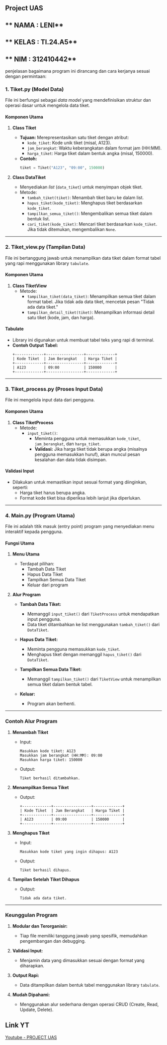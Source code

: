 ## **Project UAS**

## ** NAMA : LENI**
## ** KELAS : TI.24.A5**
## ** NIM : 312410442**

penjelasan bagaimana program ini dirancang dan cara kerjanya sesuai dengan permintaan:

### **1. Tiket.py (Model Data)**
File ini berfungsi sebagai *data model* yang mendefinisikan struktur dan operasi dasar untuk mengelola data tiket.  

#### **Komponen Utama**
1. **Class Tiket**  
   - **Tujuan:** Merepresentasikan satu tiket dengan atribut:
     - `kode_tiket`: Kode unik tiket (misal, A123).
     - `jam_berangkat`: Waktu keberangkatan dalam format jam (HH:MM).
     - `harga_tiket`: Harga tiket dalam bentuk angka (misal, 150000).
   - **Contoh:** 
     ```python
     tiket = Tiket("A123", "09:00", 150000)
     ```

2. **Class DataTiket**  
   - Menyediakan *list* (`data_tiket`) untuk menyimpan objek tiket.
   - Metode:
     - `tambah_tiket(tiket)`: Menambah tiket baru ke dalam list.
     - `hapus_tiket(kode_tiket)`: Menghapus tiket berdasarkan `kode_tiket`.
     - `tampilkan_semua_tiket()`: Mengembalikan semua tiket dalam bentuk list.
     - `cari_tiket(kode_tiket)`: Mencari tiket berdasarkan `kode_tiket`. Jika tidak ditemukan, mengembalikan `None`.

---

### **2. Tiket_view.py (Tampilan Data)**
File ini bertanggung jawab untuk menampilkan data tiket dalam format tabel yang rapi menggunakan library `tabulate`.

#### **Komponen Utama**
1. **Class TiketView**
   - Metode:
     - `tampilkan_tiket(data_tiket)`: Menampilkan semua tiket dalam format tabel. Jika tidak ada data tiket, mencetak pesan "Tidak ada data tiket."
     - `tampilkan_detail_tiket(tiket)`: Menampilkan informasi detail satu tiket (kode, jam, dan harga).

#### **Tabulate**
- Library ini digunakan untuk membuat tabel teks yang rapi di terminal.
- **Contoh Output Tabel:**
  ```
  +-------------+-----------------+-------------+
  | Kode Tiket  | Jam Berangkat   | Harga Tiket |
  +-------------+-----------------+-------------+
  | A123        | 09:00           | 150000      |
  +-------------+-----------------+-------------+
  ```

---

### **3. Tiket_process.py (Proses Input Data)**
File ini mengelola input data dari pengguna. 

#### **Komponen Utama**
1. **Class TiketProcess**
   - Metode:
     - `input_tiket()`: 
       - Meminta pengguna untuk memasukkan `kode_tiket`, `jam_berangkat`, dan `harga_tiket`.
       - **Validasi:** Jika harga tiket tidak berupa angka (misalnya pengguna memasukkan huruf), akan muncul pesan kesalahan dan data tidak disimpan.

#### **Validasi Input**
- Dilakukan untuk memastikan input sesuai format yang diinginkan, seperti:
  - Harga tiket harus berupa angka.
  - Format kode tiket bisa diperiksa lebih lanjut jika diperlukan.

---

### **4. Main.py (Program Utama)**
File ini adalah titik masuk (entry point) program yang menyediakan menu interaktif kepada pengguna.

#### **Fungsi Utama**
1. **Menu Utama**
   - Terdapat pilihan:
     - Tambah Data Tiket
     - Hapus Data Tiket
     - Tampilkan Semua Data Tiket
     - Keluar dari program

2. **Alur Program**
   - **Tambah Data Tiket:**
     - Memanggil `input_tiket()` dari `TiketProcess` untuk mendapatkan input pengguna.
     - Data tiket ditambahkan ke list menggunakan `tambah_tiket()` dari `DataTiket`.

   - **Hapus Data Tiket:**
     - Meminta pengguna memasukkan `kode_tiket`.
     - Menghapus tiket dengan memanggil `hapus_tiket()` dari `DataTiket`.

   - **Tampilkan Semua Data Tiket:**
     - Memanggil `tampilkan_tiket()` dari `TiketView` untuk menampilkan semua tiket dalam bentuk tabel.

   - **Keluar:**
     - Program akan berhenti.

---

### **Contoh Alur Program**
1. **Menambah Tiket**
   - Input:  
     ```
     Masukkan kode tiket: A123
     Masukkan jam berangkat (HH:MM): 09:00
     Masukkan harga tiket: 150000
     ```
   - Output:  
     ```
     Tiket berhasil ditambahkan.
     ```

2. **Menampilkan Semua Tiket**
   - Output:  
     ```
     +-------------+-----------------+-------------+
     | Kode Tiket  | Jam Berangkat   | Harga Tiket |
     +-------------+-----------------+-------------+
     | A123        | 09:00           | 150000      |
     +-------------+-----------------+-------------+
     ```

3. **Menghapus Tiket**
   - Input:  
     ```
     Masukkan kode tiket yang ingin dihapus: A123
     ```
   - Output:  
     ```
     Tiket berhasil dihapus.
     ```

4. **Tampilan Setelah Tiket Dihapus**
   - Output:  
     ```
     Tidak ada data tiket.
     ```

---

### **Keunggulan Program**
1. **Modular dan Terorganisir:** 
   - Tiap file memiliki tanggung jawab yang spesifik, memudahkan pengembangan dan debugging.
   
2. **Validasi Input:** 
   - Menjamin data yang dimasukkan sesuai dengan format yang diharapkan.

3. **Output Rapi:** 
   - Data ditampilkan dalam bentuk tabel menggunakan library `tabulate`.

4. **Mudah Dipahami:** 
   - Menggunakan alur sederhana dengan operasi CRUD (Create, Read, Update, Delete).
  

## Link YT
[Youtube - PROJECT UAS](https://youtu.be/2houbTw_eDI)




